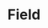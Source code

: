 ---
permalink: /technical-reference/field/index/
layout: default
title: Field
nav_order: 2
parent: Technical Reference
---